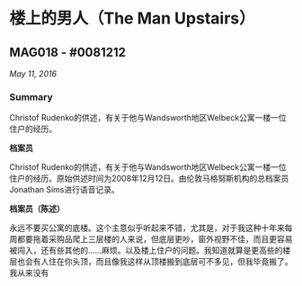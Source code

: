 # 楼上的男人（The Man Upstairs）

## MAG018 - #0081212

*May 11, 2016*

### **Summary**

Christof Rudenko的供述，有关于他与Wandsworth地区Welbeck公寓一楼一位住户的经历。

**档案员**

Christof Rudenko的供述，有关于他与Wandsworth地区Welbeck公寓一楼一位住户的经历。原始供述时间为2008年12月12日。由伦敦马格努斯机构的总档案员Jonathan Sims进行语音记录。

**档案员（陈述）**

永远不要买公寓的底楼。这个主意似乎听起来不错，尤其是，对于我这种十年来每周都要拖着采购品爬上三层楼的人来说，但底层更吵，窗外视野不佳，而且更容易被闯入，还有些其他的……麻烦。以及楼上住户的问题。我知道就算是更高些的楼层也会有人住在你头顶，而且像我这样从顶楼搬到底层可不多见，但我毕竟搬了。我从来没有



